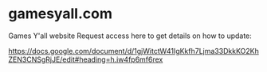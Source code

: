 # gamesyall.com
Games Y'all website
Request access here to get details on how to update:

https://docs.google.com/document/d/1gjWitctW41IgKkfh7Ljma33DkkKO2KhZEN3CNSgRjJE/edit#heading=h.iw4fp6mf6rex